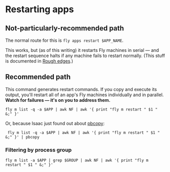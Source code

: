 # Restarting apps

## Not-particularly-recommended path

The normal route for this is `fly apps restart $APP_NAME`.

This works, but (as of this writing) it restarts Fly machines in serial — and the restart sequence halts if any machine fails to restart normally. (This stuff is documented in [Rough edges](rough-edges.md).)

## Recommended path

This command generates restart commands. If you copy and execute its output, you'll restart all of an app's Fly machines individually and in parallel. **Watch for failures — it's on you to address them.**

```
fly m list -q -a $APP | awk NF | awk '{ print "fly m restart " $1 " &;" }'
```

Or, because Isaac just found out about [pbcopy](https://ss64.com/mac/pbcopy.html):

```
 fly m list -q -a $APP | awk NF | awk '{ print "fly m restart " $1 " &;" }' | pbcopy
```

### Filtering by process group

```
fly m list -a $APP | grep $GROUP | awk NF | awk '{ print "fly m restart " $1 " &;" }'
```
